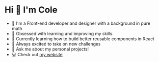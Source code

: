 # Hi 👋 I'm Cole

- 🔭 I'm a Front-end developer and designer with a background in pure math
- 🚀 Obsessed with learning and improving my skills
- 🌱 Currently learning how to build better reusable components in React
- 🧗 Always excited to take on new challenges
- 💬 Ask me about my personal projects!
- 💻 Check out [my website](https://colecharb.com)
